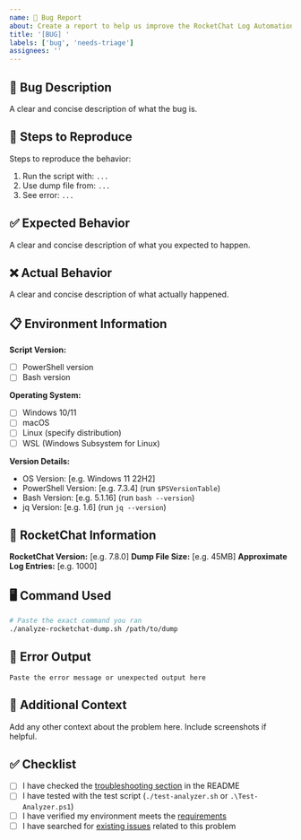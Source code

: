 ```yaml
---
name: 🐛 Bug Report
about: Create a report to help us improve the RocketChat Log Automation tool
title: '[BUG] '
labels: ['bug', 'needs-triage']
assignees: ''
---
```


## 🐛 Bug Description
A clear and concise description of what the bug is.

## 🔄 Steps to Reproduce
Steps to reproduce the behavior:
1. Run the script with: `...`
2. Use dump file from: `...`
3. See error: `...`

## ✅ Expected Behavior
A clear and concise description of what you expected to happen.

## ❌ Actual Behavior
A clear and concise description of what actually happened.

## 📋 Environment Information
**Script Version:**
- [ ] PowerShell version
- [ ] Bash version

**Operating System:**
- [ ] Windows 10/11
- [ ] macOS
- [ ] Linux (specify distribution)
- [ ] WSL (Windows Subsystem for Linux)

**Version Details:**
- OS Version: [e.g. Windows 11 22H2]
- PowerShell Version: [e.g. 7.3.4] (run `$PSVersionTable`)
- Bash Version: [e.g. 5.1.16] (run `bash --version`)
- jq Version: [e.g. 1.6] (run `jq --version`)

## 📄 RocketChat Information
**RocketChat Version:** [e.g. 7.8.0]
**Dump File Size:** [e.g. 45MB]
**Approximate Log Entries:** [e.g. 1000]

## 🖥️ Command Used
```bash
# Paste the exact command you ran
./analyze-rocketchat-dump.sh /path/to/dump
```

## 📝 Error Output
```
Paste the error message or unexpected output here
```

## 📎 Additional Context
Add any other context about the problem here. Include screenshots if helpful.

## ✅ Checklist
- [ ] I have checked the [troubleshooting section](../../README.md#-troubleshooting) in the README
- [ ] I have tested with the test script (`./test-analyzer.sh` or `.\Test-Analyzer.ps1`)
- [ ] I have verified my environment meets the [requirements](../../README.md#-requirements)
- [ ] I have searched for [existing issues](../../issues) related to this problem
